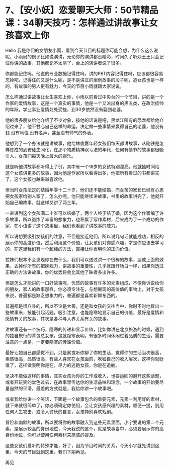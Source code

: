 # 7、【安小妖】恋爱聊天大师：50节精品课：34聊天技巧：怎样通过讲故事让女孩喜欢上你

Hello 我是你们的女朋友小雨，看到今天节目的标题你可能会想，为什么这么说呢，小雨局的例子比如说演讲，无论你的演讲都没精彩，时间久了听众王王只会记住你讲的故事，其他都记不太清了，台上的演讲者说了很多。

你都能记住吗，他说的专业数据记得住吗，讲的PBT内容记得住吗，应该都很容易忘掉吧，记得住的又是什么呢，是不是讲过的案例故事的段子呢，追女孩也是一样的，有故事的男人更有魅力，今天的节目小雨就跟大家说说。

怎么样通过讲故事让女生喜欢上你，小雨以前看过中央台的一个节目，讲的是一个作家的爱情故事，这是一个真实的事情，他是一个又派出身的黑五类，在政治挂帅的年跃，学业事业爱情处处受挫，到30岁依然没有娶到老婆。

他的很多朋友给他介绍了不少对象，按他的话说是吧，黑龙江所有的恐龙都给他介绍过来了，他不甘心自己这样的命运，决定做一些事情来赢得自己的老婆，他没有钱 没有地位 没有名声，甚至没有帅气的外表。

他想到了一个办法就是讲故事，他给林俊嘉年轻女孩们每天都讲故事，从刚铁是怎样练成的到安徒生同化，在那个物质精神双亏法的年代，任何有情节的故事都很吸引人，女孩们每天晚上最大的娱乐。

就是听他讲故事都听得上了引，其中有一个18岁的女孩特别漂亮，他就抽时间给这个女孩讲更多的故事，因为他是作家所以看得出多，他把所有看过的书都讲完了，这个女孩也越来越喜欢他。

但当时女孩法定的结婚年零十二十岁，他们还不能结婚，而女孩的家长已经有心思把女孩家给别人家了，怎么办呢，他只能继续讲故事，书里的故事讲完了，他就开始自己编故事，就这样又讲了两三年。

一直讲到这个女孩满二十岁可以结婚了，两个人终于结了婚，因为这个作家编了许多故事，所以锻炼了丰富的想象力，也积累了写作素材，后来成为了一个成功的作家，在小语讲了这个故事里，我们也看到了讲故事的威力。

所以说想要吸引女孩们的注意，不但是接近他们，所以说几句话就能成功，相反的展示你的高度价值，然后利用这个价值，让女孩们对你感兴趣，才是你应该去学习的，在这里我们有一个超棒的方法，直接让你表明你的正向价值。

拉妹们根本不会发现你在做什么，我们可以透过讲一个很棒的故事，达成上面的效果，丢掉你所有的把妹观力，讲故事的重要性，几乎就跟开场白一样，如果你透过正确的方法讲故事，你的优势将会比其他了昧者多出许多。

但是怎么才能讲的一口好故事呢，优质的故事有许多的元素组成，不像你诉说给你的朋友，家人的故事那样，你必须专注在，与想展现的高价值的事物上，对于女孩来说，普遍都是缺乏想象力的，普遍都是喜欢新鲜东西的。

普遍都是很八卦的，所以不论是大善，还是和女孩的交往当中，你时不时地冒出一些故事来，技能引起话题，吸引注意，也能隐寒地显示自己的价值，最好是爱情和感情有关的故事，其次是各种与人界关系有关的故事。

讲故事还有一个技巧，隐寒的传递和显示价值，比如你讲在北京旅游的时候，遇到的独自旅行的背包总女孩，这就隐寒表明，有很多时间休闲过着品质的生活，需要注意的一点是，一定要隐寒的传递价值。

最好让她自己都感觉不到，只是察觉听你聊了你的生活，觉得你的生活当次很高，素质很高，品质很高，有些人喜欢在女孩面前，吹嘘自己的收入层次，这样你就贬值了，这样做表明你是在，尽力的逃跑女孩，你是在追躺。

坚决不能做这样的事情，其实女孩为你的工作或收入，也要运回的避开这些话题，或者开玩笑的堂色过去，在故事里传达你的生活品味和理念，一个故事的开始要尽量自然的平滑，最差的方式就是，我给你讲一个故事吧。

或者我给你讲一个笑话，下面是一个故事包含的重要元素，元素一利用好的素材，就下来就很简单了，你必须确定你使用，会让女孩感兴趣的素材，顺便一提，别用任何人生攻击，或令人讨厌的自言，女孩特别喜欢戏剧。

冒险和幽默的故事，所以要将你的故事融入到这些元素里面，小宇要说的第二个元素，是展示较高的身份地位，今天我说的这个，就是故事当中，必须要展示你的高身份地位，你可以使用任何素材来简洁的提及。

这些女孩们爱听的特殊才能，好了，因为节目时间的关系，今天小宇就先讲到这里，今天的节目就到这里，我们下期再见。

再见
